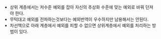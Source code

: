 - 상위 계층에서는 저수준 예외를 잡아 자신의 추상화 수준에 맞는 예외로 바꿔 던져야 한다.
- 무턱대고 예외를 전파하는것보다는 예외번역이 우수하지만 남용해서는 안된다.
- 차선책으로 아래 계층에서 예외를 피할 수 없으면 상위계층에서 예외를 처리하는 방법이 있다.
